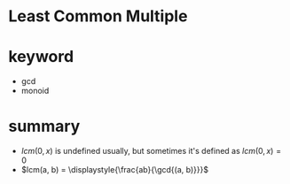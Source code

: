 # Least Common Multiple 



# keyword
- gcd
- monoid


# summary
- $lcm(0, x)$ is undefined usually, but sometimes it's defined as $lcm(0, x) = 0$
- $lcm(a, b) = \displaystyle{\frac{ab}{\gcd{(a, b)}}}$